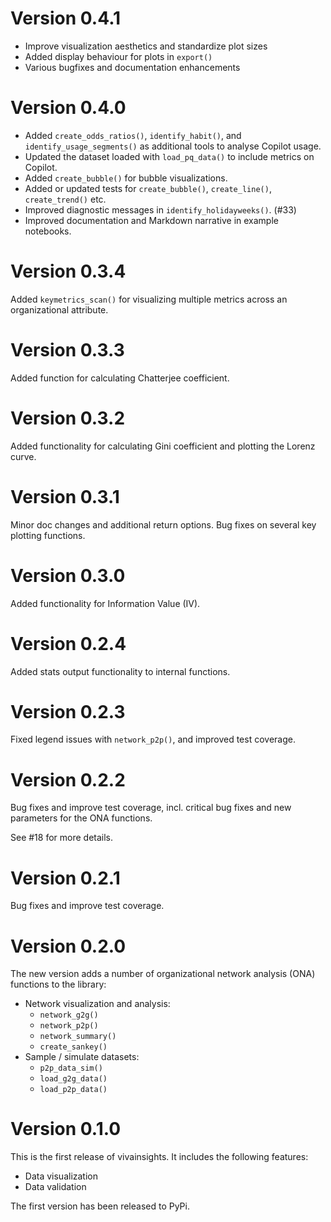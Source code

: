 # Version 0.4.1

- Improve visualization aesthetics and standardize plot sizes
- Added display behaviour for plots in `export()`
- Various bugfixes and documentation enhancements

# Version 0.4.0

- Added `create_odds_ratios()`, `identify_habit()`, and `identify_usage_segments()` as additional tools to analyse Copilot usage.
- Updated the dataset loaded with `load_pq_data()` to include metrics on Copilot.
- Added `create_bubble()` for bubble visualizations.
- Added or updated tests for `create_bubble()`, `create_line()`, `create_trend()` etc. 
- Improved diagnostic messages in `identify_holidayweeks()`. (#33)
- Improved documentation and Markdown narrative in example notebooks.

# Version 0.3.4

Added `keymetrics_scan()` for visualizing multiple metrics across an organizational attribute.

# Version 0.3.3

Added function for calculating Chatterjee coefficient.

# Version 0.3.2

Added functionality for calculating Gini coefficient and plotting the Lorenz curve.

# Version 0.3.1

Minor doc changes and additional return options. 
Bug fixes on several key plotting functions.

# Version 0.3.0

Added functionality for Information Value (IV).

# Version 0.2.4

Added stats output functionality to internal functions.

# Version 0.2.3

Fixed legend issues with `network_p2p()`, and improved test coverage. 

# Version 0.2.2

Bug fixes and improve test coverage, incl. critical bug fixes and new parameters for the ONA functions. 

See #18 for more details.

# Version 0.2.1

Bug fixes and improve test coverage.

# Version 0.2.0

The new version adds a number of organizational network analysis (ONA) functions to the library: 

- Network visualization and analysis:
    - `network_g2g()`
    - `network_p2p()`
    - `network_summary()`
    - `create_sankey()`
- Sample / simulate datasets: 
    - `p2p_data_sim()`
    - `load_g2g_data()`
    - `load_p2p_data()`

# Version 0.1.0

This is the first release of vivainsights. It includes the following features:

- Data visualization
- Data validation

The first version has been released to PyPi.